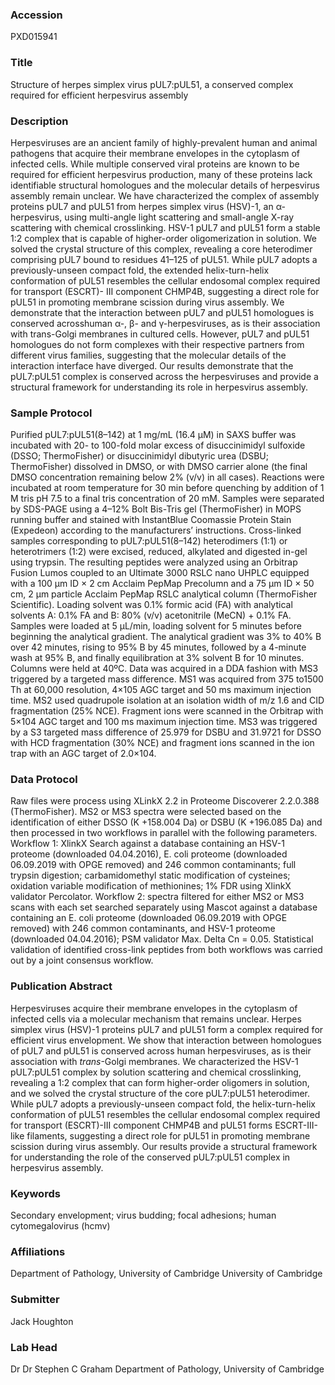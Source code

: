 ### Accession
PXD015941

### Title
Structure of herpes simplex virus pUL7:pUL51, a conserved complex required for efficient herpesvirus assembly

### Description
Herpesviruses  are  an  ancient  family  of  highly-prevalent human  and  animal  pathogens  that  acquire  their  membrane envelopes in the cytoplasm of infected cells. While multiple conserved viral proteins are known to be required for efficient herpesvirus production, many of these proteins lack identifiable structural homologues and the  molecular  details of  herpesvirus assembly  remain  unclear.  We  have  characterized  the complex  of  assembly  proteins  pUL7  and  pUL51  from  herpes  simplex  virus  (HSV)-1,  an  α-herpesvirus,  using  multi-angle light  scattering  and  small-angle  X-ray  scattering  with  chemical  crosslinking.  HSV-1  pUL7  and  pUL51  form  a  stable 1:2 complex that is capable of higher-order oligomerization in solution. We solved   the crystal structure of this complex, revealing a core heterodimer comprising pUL7 bound to residues 41–125 of pUL51. While pUL7 adopts a previously-unseen compact fold, the extended helix-turn-helix conformation of pUL51 resembles the cellular endosomal complex required for transport (ESCRT)- III component CHMP4B, suggesting a direct role for pUL51 in promoting membrane scission during virus assembly. We demonstrate that the interaction between pUL7 and pUL51 homologues is conserved acrosshuman α-, β- and γ-herpesviruses, as is their association with trans-Golgi membranes in cultured cells. However, pUL7 and pUL51 homologues do not form complexes with their respective partners from different virus families, suggesting that the molecular details of the interaction interface  have  diverged.  Our  results  demonstrate  that  the  pUL7:pUL51  complex  is  conserved  across  the  herpesviruses and provide a structural framework for understanding its role in herpesvirus assembly.

### Sample Protocol
Purified pUL7:pUL51(8–142) at 1 mg/mL (16.4 μM) in SAXS buffer was incubated with 20- to 100-fold molar excess of disuccinimidyl sulfoxide (DSSO; ThermoFisher) or disuccinimidyl dibutyric urea (DSBU; ThermoFisher) dissolved in DMSO, or with DMSO carrier alone (the final DMSO concentration remaining below 2% (v/v) in all cases). Reactions were incubated at room temperature for 30 min before quenching by addition of 1 M tris pH 7.5 to a final tris concentration of 20 mM. Samples were separated by SDS-PAGE using a 4–12% Bolt Bis-Tris gel (ThermoFisher) in MOPS running buffer and stained with InstantBlue Coomassie Protein Stain (Expedeon) according to the manufacturers’ instructions. Cross-linked samples corresponding to pUL7:pUL51(8–142) heterodimers (1:1) or heterotrimers (1:2) were excised, reduced, alkylated and digested in-gel using trypsin. The resulting peptides were analyzed using an Orbitrap Fusion Lumos coupled to an Ultimate 3000 RSLC nano UHPLC equipped with a 100 μm ID × 2 cm Acclaim PepMap Precolumn and a 75 μm ID × 50 cm, 2 μm particle Acclaim PepMap RSLC analytical column (ThermoFisher Scientific). Loading solvent was 0.1% formic acid (FA) with analytical solvents A: 0.1% FA and B: 80% (v/v) acetonitrile (MeCN) + 0.1% FA. Samples were loaded at 5 μL/min, loading solvent for 5 minutes before beginning the analytical gradient. The analytical gradient was 3% to 40% B over 42 minutes, rising to 95% B by 45 minutes, followed by a 4-minute wash at 95% B, and finally equilibration at 3% solvent B for 10 minutes. Columns were held at 40ºC. Data was acquired in a DDA fashion with MS3 triggered by a targeted mass difference. MS1 was acquired from 375 to1500 Th at 60,000 resolution, 4×105 AGC target and 50 ms maximum injection time. MS2 used quadrupole isolation at an isolation width of m/z 1.6 and CID fragmentation (25% NCE). Fragment ions were scanned in the Orbitrap with 5×104 AGC target and 100 ms maximum injection time. MS3 was triggered by a S3 targeted mass difference of 25.979 for DSBU and 31.9721 for DSSO with HCD fragmentation (30% NCE) and fragment ions scanned in the ion trap with an AGC target of 2.0×104.

### Data Protocol
Raw files were process using XLinkX 2.2 in Proteome Discoverer 2.2.0.388 (ThermoFisher). MS2 or MS3 spectra were selected based on the identification of either DSSO (K +158.004 Da) or DSBU (K +196.085 Da) and then processed in two workflows in parallel with the following parameters. Workflow 1: XlinkX Search against a database containing an HSV-1 proteome (downloaded 04.04.2016), E. coli proteome (downloaded 06.09.2019 with OPGE removed) and 246 common contaminants; full trypsin digestion; carbamidomethyl static modification of cysteines; oxidation variable modification of methionines; 1% FDR using XlinkX validator Percolator. Workflow 2: spectra filtered for either MS2 or MS3 scans with each set searched separately using Mascot against a database containing an E. coli proteome (downloaded 06.09.2019 with OPGE removed) with 246 common contaminants, and HSV-1 proteome (downloaded 04.04.2016); PSM validator Max. Delta Cn = 0.05. Statistical validation of identified cross-link peptides from both workflows was carried out by a joint consensus workflow.

### Publication Abstract
Herpesviruses acquire their membrane envelopes in the cytoplasm of infected cells via a molecular mechanism that remains unclear. Herpes simplex virus (HSV)-1 proteins pUL7 and pUL51 form a complex required for efficient virus envelopment. We show that interaction between homologues of pUL7 and pUL51 is conserved across human herpesviruses, as is their association with <i>trans</i>-Golgi membranes. We characterized the HSV-1 pUL7:pUL51 complex by solution scattering and chemical crosslinking, revealing a 1:2 complex that can form higher-order oligomers in solution, and we solved the crystal structure of the core pUL7:pUL51 heterodimer. While pUL7 adopts a previously-unseen compact fold, the helix-turn-helix conformation of pUL51 resembles the cellular endosomal complex required for transport (ESCRT)-III component CHMP4B and pUL51 forms ESCRT-III-like filaments, suggesting a direct role for pUL51 in promoting membrane scission during virus assembly. Our results provide a structural framework for understanding the role of the conserved pUL7:pUL51 complex in herpesvirus assembly.

### Keywords
Secondary envelopment; virus budding; focal adhesions; human cytomegalovirus (hcmv)

### Affiliations
Department of Pathology, University of Cambridge
University of Cambridge

### Submitter
Jack Houghton

### Lab Head
Dr Dr Stephen C Graham
Department of Pathology, University of Cambridge


